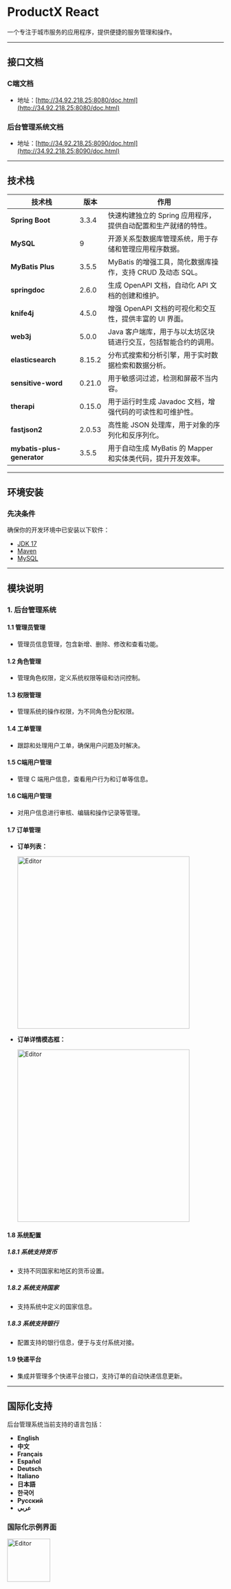 # ProductX React

一个专注于城市服务的应用程序，提供便捷的服务管理和操作。

---

## 接口文档

### C端文档
- 地址：[http://34.92.218.25:8080/doc.html](http://34.92.218.25:8080/doc.html)

### 后台管理系统文档
- 地址：[http://34.92.218.25:8090/doc.html](http://34.92.218.25:8090/doc.html)

---

## 技术栈

| 技术栈                   | 版本     | 作用                                                                                     |
|------------------------|--------|----------------------------------------------------------------------------------------|
| **Spring Boot**         | 3.3.4  | 快速构建独立的 Spring 应用程序，提供自动配置和生产就绪的特性。                                    |
| **MySQL**               | 9      | 开源关系型数据库管理系统，用于存储和管理应用程序数据。                                          |
| **MyBatis Plus**        | 3.5.5  | MyBatis 的增强工具，简化数据库操作，支持 CRUD 及动态 SQL。                                |
| **springdoc**           | 2.6.0  | 生成 OpenAPI 文档，自动化 API 文档的创建和维护。                                          |
| **knife4j**             | 4.5.0  | 增强 OpenAPI 文档的可视化和交互性，提供丰富的 UI 界面。                                    |
| **web3j**               | 5.0.0  | Java 客户端库，用于与以太坊区块链进行交互，包括智能合约的调用。                                |
| **elasticsearch**       | 8.15.2 | 分布式搜索和分析引擎，用于实时数据检索和数据分析。                                        |
| **sensitive-word**      | 0.21.0 | 用于敏感词过滤，检测和屏蔽不当内容。                                                      |
| **therapi**             | 0.15.0 | 用于运行时生成 Javadoc 文档，增强代码的可读性和可维护性。                                    |
| **fastjson2**           | 2.0.53 | 高性能 JSON 处理库，用于对象的序列化和反序列化。                                          |
| **mybatis-plus-generator** | 3.5.5  | 用于自动生成 MyBatis 的 Mapper 和实体类代码，提升开发效率。                               |

---

## 环境安装

### 先决条件

确保你的开发环境中已安装以下软件：

- [JDK 17](https://www.oracle.com/java/technologies/javase-jdk17-downloads.html)
- [Maven](https://maven.apache.org/download.cgi)
- [MySQL](https://www.mysql.com/downloads/)

---

## 模块说明

### 1. 后台管理系统

#### 1.1 管理员管理

- 管理员信息管理，包含新增、删除、修改和查看功能。

#### 1.2 角色管理

- 管理角色权限，定义系统权限等级和访问控制。

#### 1.3 权限管理

- 管理系统的操作权限，为不同角色分配权限。

#### 1.4 工单管理

- 跟踪和处理用户工单，确保用户问题及时解决。

#### 1.5 C端用户管理

- 管理 C 端用户信息，查看用户行为和订单等信息。

#### 1.6 C端用户管理

- 对用户信息进行审核、编辑和操作记录等管理。

#### 1.7 订单管理
- **订单列表：**

    <img src="https://github.com/user-attachments/assets/a59ab971-df3f-4803-86ff-b217c94450ea" alt="Editor" width="400">

- **订单详情模态框：**

  <img src="https://github.com/user-attachments/assets/c929cac8-af83-47b0-b141-9c4d0daad712" alt="Editor" width="400">

#### 1.8 系统配置

##### 1.8.1 系统支持货币

- 支持不同国家和地区的货币设置。

##### 1.8.2 系统支持国家

- 支持系统中定义的国家信息。

##### 1.8.3 系统支持银行

- 配置支持的银行信息，便于与支付系统对接。

#### 1.9 快递平台

- 集成并管理多个快递平台接口，支持订单的自动快递信息更新。

---

## 国际化支持

后台管理系统当前支持的语言包括：

- **English**
- **中文**
- **Français**
- **Español**
- **Deutsch**
- **Italiano**
- **日本語**
- **한국어**
- **Русский**
- **عربي**

### 国际化示例界面

<img src="https://github.com/user-attachments/assets/b676c77f-899d-428d-a64b-7134b43431a9" alt="Editor" width="100">
